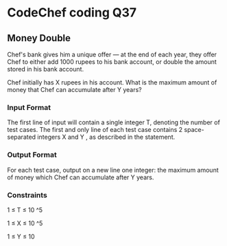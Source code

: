 # CodeChef coding Q37

## Money Double
Chef's bank gives him a unique offer — at the end of each year, they offer Chef to either add 
1000 rupees to his bank account, or double the amount stored in his bank account.

Chef initially has 
X rupees in his account. What is the maximum amount of money that Chef can accumulate after 
Y years?

### Input Format
The first line of input will contain a single integer 
T, denoting the number of test cases.
The first and only line of each test case contains 
2 space-separated integers 
X and 
Y
, as described in the statement.
### Output Format
For each test case, output on a new line one integer: the maximum amount of money which Chef can accumulate after 
Y years.

### Constraints
1
≤
T
≤
10
^5


 
1
≤
X
≤
10
^5

 
1
≤
Y
≤
10

